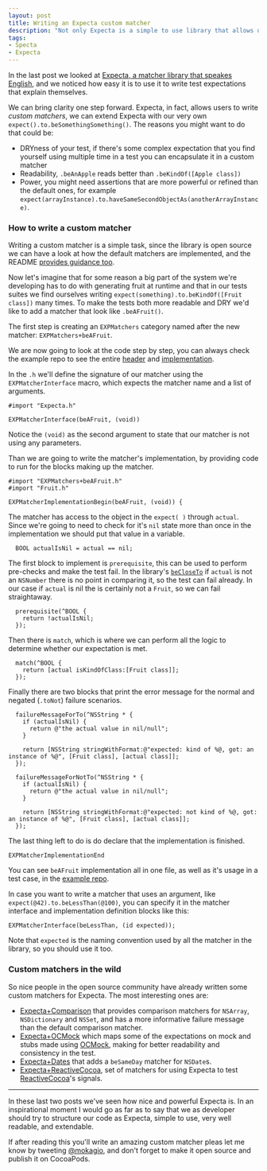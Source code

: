 ```yaml
---
layout: post
title: Writing an Expecta custom matcher
description: "Not only Expecta is a simple to use library that allows us to write highly readable code, but it can also be extended by the users with custom matchers. Let's see how to write a custom matcher to gain readability and reuse code in our test suites."
tags:
- Specta
- Expecta
---
```


In the last post we looked at [Expecta, a matcher library that speakes English](http://www.mokacoding.com/blog/expecta/), and we noticed how easy it is to use it to write test expectations that explain themselves.

We can bring clarity one step forward. Expecta, in fact, allows users to write _custom matchers_, we can extend Expecta with our very own `expect().to.beSomethingSomething()`. The reasons you might want to do that could be:

* DRYness of your test, if there's some complex expectation that you find yourself using multiple time in a test you can encapsulate it in a custom matcher
* Readability, `.beAnApple` reads better than `.beKindOf([Apple class])`
* Power, you might need assertions that are more powerful or refined than the default ones, for example `expect(arrayInstance).to.haveSameSecondObjectAs(anotherArrayInstance)`.

### How to write a custom matcher

Writing a custom matcher is a simple task, since the library is open source we can have a look at how the default matchers are implemented, and the README [provides guidance too](https://github.com/specta/expecta#writing-new-matchers).

Now let's imagine that for some reason a big part of the system we're developing has to do with generating fruit at runtime and that in our tests suites we find ourselves writing `expect(something).to.beKindOf([Fruit class])`  many times. To make the tests both more readable and DRY we'd like to add a matcher that look like `.beAFruit()`.

The first step is creating an `EXPMatchers` category named after the new matcher: `EXPMatchers+beAFruit`.

We are now going to look at the code step by step, you can always check the example repo to see the entire [header](https://github.com/mokacoding/expecta-plugin-example/blob/6f18f0ea17976e376fa55feea2006bb52b3671dd/expecta-plugins-exampleTests/EXPMatchers%2BbeAFruit.h) and [implementation](https://github.com/mokacoding/expecta-plugin-example/blob/6f18f0ea17976e376fa55feea2006bb52b3671dd/expecta-plugins-exampleTests/EXPMatchers%2BbeAFruit.m).

In the `.h` we'll define the signature of our matcher using the `EXPMatcherInterface` macro, which expects the matcher name and a list of arguments.

```objc
#import "Expecta.h"

EXPMatcherInterface(beAFruit, (void))
```

Notice the `(void)` as the second argument to state that our matcher is not using any parameters.

Than we are going to write the matcher's implementation, by providing code to run for the blocks making up the matcher.

```objc
#import "EXPMatchers+beAFruit.h"
#import "Fruit.h"

EXPMatcherImplementationBegin(beAFruit, (void)) {
```

The matcher has access to the object in the `expect( )` through `actual`. Since we're going to need to check for it's `nil` state more than once in the implementation we should put that value in a variable.

```objc
  BOOL actualIsNil = actual == nil;
```

The first block to implement is `prerequisite`, this can be used to perform pre-checks and make the test fail. In the library's [`beCloseTo`](https://github.com/specta/expecta/blob/master/Expecta/Matchers/EXPMatchers+beCloseTo.m#L5) if `actual` is not an `NSNumber` there is no point in comparing it, so the test can fail already. In our case if `actual` is nil the is certainly not a `Fruit`, so we can fail straightaway.

```objc
  prerequisite(^BOOL {
    return !actualIsNil;
  });
```

Then there is `match`, which is where we can perform all the logic to determine whether our expectation is met.

```objc
  match(^BOOL {
    return [actual isKindOfClass:[Fruit class]];
  });
```

Finally there are two blocks that print the error message for the normal and negated (`.toNot`) failure scenarios.

```objc
  failureMessageForTo(^NSString * {
    if (actualIsNil) {
      return @"the actual value in nil/null";
    }

    return [NSString stringWithFormat:@"expected: kind of %@, got: an instance of %@", [Fruit class], [actual class]];
  });

  failureMessageForNotTo(^NSString * {
    if (actualIsNil) {
      return @"the actual value in nil/null";
    }

    return [NSString stringWithFormat:@"expected: not kind of %@, got: an instance of %@", [Fruit class], [actual class]];
  });
```

The last thing left to do is do declare that the implementation is finished.

```objc
EXPMatcherImplementationEnd
```

You can see `beAFruit` implementation all in one file, as well as it's usage in a test case, in the [example repo](https://github.com/mokacoding/expecta-plugin-example).

In case you want to write a matcher that uses an argument, like `expect(@42).to.beLessThan(@100)`, you can specify it in the matcher interface and implementation definition blocks like this:

```objc
EXPMatcherInterface(beLessThan, (id expected));
```

Note that `expected` is the naming convention used by all the matcher in the library, so you should use it too.

### Custom matchers in the wild

So nice people in the open source community have already written some custom matchers for Expecta. The most interesting ones are:

* [Expecta+Comparison](https://github.com/kylef/Expecta-Comparison) that provides comparison matchers for `NSArray`, `NSDictionary` and `NSSet`, and has a more informative failure message than the default comparison matcher.
* [Expecta+OCMock](https://github.com/dblock/ocmock-expecta) which maps some of the expectations on mock and stubs made using [OCMock](http://ocmock.org/), making for better readability and consistency in the test.
* [Expecta+Dates](https://github.com/foulkesjohn/Expecta-Dates) that adds a `beSameDay` matcher for `NSDate`s.
* [Expecta+ReactiveCocoa](https://github.com/kylef/Expecta-ReactiveCocoa), set of matchers for using Expecta to test [ReactiveCocoa](https://github.com/ReactiveCocoa/ReactiveCocoa)'s signals.

---

In these last two posts we've seen how nice and powerful Expecta is. In an inspirational moment I would go as far as to say that we as developer should try to structure our code as Expecta, simple to use, very well readable, and extendable.

If after reading this you'll write an amazing custom matcher pleas let me know by tweeting [@mokagio](https://twitter.com/mokagio), and don't forget to make it open source and publish it on CocoaPods.

